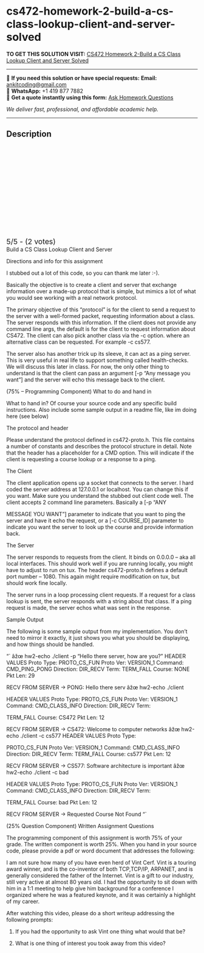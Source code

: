 # cs472-homework-2-build-a-cs-class-lookup-client-and-server-solved
**TO GET THIS SOLUTION VISIT:** [CS472 Homework 2-Build a CS Class Lookup Client and Server Solved](https://www.ankitcodinghub.com/product/cs472-homework-2-solved/)


---

📩 **If you need this solution or have special requests:** **Email:** ankitcoding@gmail.com  
📱 **WhatsApp:** +1 419 877 7882  
📄 **Get a quote instantly using this form:** [Ask Homework Questions](https://www.ankitcodinghub.com/services/ask-homework-questions/)

*We deliver fast, professional, and affordable academic help.*

---

<h2>Description</h2>



<div class="kk-star-ratings kksr-auto kksr-align-center kksr-valign-top" data-payload="{&quot;align&quot;:&quot;center&quot;,&quot;id&quot;:&quot;121128&quot;,&quot;slug&quot;:&quot;default&quot;,&quot;valign&quot;:&quot;top&quot;,&quot;ignore&quot;:&quot;&quot;,&quot;reference&quot;:&quot;auto&quot;,&quot;class&quot;:&quot;&quot;,&quot;count&quot;:&quot;2&quot;,&quot;legendonly&quot;:&quot;&quot;,&quot;readonly&quot;:&quot;&quot;,&quot;score&quot;:&quot;5&quot;,&quot;starsonly&quot;:&quot;&quot;,&quot;best&quot;:&quot;5&quot;,&quot;gap&quot;:&quot;4&quot;,&quot;greet&quot;:&quot;Rate this product&quot;,&quot;legend&quot;:&quot;5\/5 - (2 votes)&quot;,&quot;size&quot;:&quot;24&quot;,&quot;title&quot;:&quot;CS472  Homework 2-Build a CS Class Lookup Client and Server Solved&quot;,&quot;width&quot;:&quot;138&quot;,&quot;_legend&quot;:&quot;{score}\/{best} - ({count} {votes})&quot;,&quot;font_factor&quot;:&quot;1.25&quot;}">

<div class="kksr-stars">

<div class="kksr-stars-inactive">
            <div class="kksr-star" data-star="1" style="padding-right: 4px">


<div class="kksr-icon" style="width: 24px; height: 24px;"></div>
        </div>
            <div class="kksr-star" data-star="2" style="padding-right: 4px">


<div class="kksr-icon" style="width: 24px; height: 24px;"></div>
        </div>
            <div class="kksr-star" data-star="3" style="padding-right: 4px">


<div class="kksr-icon" style="width: 24px; height: 24px;"></div>
        </div>
            <div class="kksr-star" data-star="4" style="padding-right: 4px">


<div class="kksr-icon" style="width: 24px; height: 24px;"></div>
        </div>
            <div class="kksr-star" data-star="5" style="padding-right: 4px">


<div class="kksr-icon" style="width: 24px; height: 24px;"></div>
        </div>
    </div>

<div class="kksr-stars-active" style="width: 138px;">
            <div class="kksr-star" style="padding-right: 4px">


<div class="kksr-icon" style="width: 24px; height: 24px;"></div>
        </div>
            <div class="kksr-star" style="padding-right: 4px">


<div class="kksr-icon" style="width: 24px; height: 24px;"></div>
        </div>
            <div class="kksr-star" style="padding-right: 4px">


<div class="kksr-icon" style="width: 24px; height: 24px;"></div>
        </div>
            <div class="kksr-star" style="padding-right: 4px">


<div class="kksr-icon" style="width: 24px; height: 24px;"></div>
        </div>
            <div class="kksr-star" style="padding-right: 4px">


<div class="kksr-icon" style="width: 24px; height: 24px;"></div>
        </div>
    </div>
</div>


<div class="kksr-legend" style="font-size: 19.2px;">
            5/5 - (2 votes)    </div>
    </div>
Build a CS Class Lookup Client and Server

Directions and info for this assignment

I stubbed out a lot of this code, so you can thank me later :-).

Basically the objective is to create a client and server that exchange information over a made-up protocol that is simple, but mimics a lot of what you would see working with a real network protocol.

The primary objective of this “protocol” is for the client to send a request to the server with a well-formed packet, requesting information about a class. The server responds with this information. If the client does not provide any command line args, the default is for the client to request information about CS472. The client can also pick another class via the -c option. where an alternative class can be requested. For example -c cs577.

The server also has another trick up its sleeve, it can act as a ping server. This is very useful in real life to support something called health-checks. We will discuss this later in class. For now, the only other thing to understand is that the client can pass an argument [-p “Any message you want”] and the server will echo this message back to the client.

(75% – Programming Component) What to do and hand in

What to hand in? Of course your source code and any specific build instructions. Also include some sample output in a readme file, like im doing here (see below)

The protocol and header

Please understand the protocol defined in cs472-proto.h. This file contains a number of constants and describes the protocol structure in detail. Note that the header has a placeholder for a CMD option. This will indicate if the client is requesting a course lookup or a response to a ping.

The Client

The client application opens up a socket that connects to the server. I hard coded the server address at 127.0.0.1 or localhost. You can change this if you want. Make sure you understand the stubbed out client code well. The client accepts 2 command line parameters. Basically a [-p “ANY

MESSAGE YOU WANT”] parameter to indicate that you want to ping the server and have it echo the request, or a [-c COURSE_ID] parameter to indicate you want the server to look up the course and provide information back.

The Server

The server responds to requests from the client. It binds on 0.0.0.0 – aka all local interfaces. This should work well if you are running locally, you might have to adjust to run on tux. The header cs472-proto.h defines a default port number – 1080. This again might require modification on tux, but should work fine locally.

The server runs in a loop processing client requests. If a request for a class lookup is sent, the server responds with a string about that class. If a ping request is made, the server echos what was sent in the response.

Sample Output

The following is some sample output from my implementation. You don’t need to mirror it exactly, it just shows you what you should be displaying, and how things should be handled.

“` âžœ hw2-echo ./client -p “Hello there server, how are you?” HEADER VALUES Proto Type: PROTO_CS_FUN Proto Ver: VERSION_1 Command: CMD_PING_PONG Direction: DIR_RECV Term: TERM_FALL Course: NONE Pkt Len: 29

RECV FROM SERVER -&gt; PONG: Hello there serv âžœ hw2-echo ./client

HEADER VALUES Proto Type: PROTO_CS_FUN Proto Ver: VERSION_1 Command: CMD_CLASS_INFO Direction: DIR_RECV Term:

TERM_FALL Course: CS472 Pkt Len: 12

RECV FROM SERVER -&gt; CS472: Welcome to computer networks âžœ hw2-echo ./client -c cs577 HEADER VALUES Proto Type:

PROTO_CS_FUN Proto Ver: VERSION_1 Command: CMD_CLASS_INFO Direction: DIR_RECV Term: TERM_FALL Course: cs577 Pkt Len: 12

RECV FROM SERVER -&gt; CS577: Software architecture is important âžœ hw2-echo ./client -c bad

HEADER VALUES Proto Type: PROTO_CS_FUN Proto Ver: VERSION_1 Command: CMD_CLASS_INFO Direction: DIR_RECV Term:

TERM_FALL Course: bad Pkt Len: 12

RECV FROM SERVER -&gt; Requested Course Not Found “`

(25% Question Component) Written Assignment Questions

The programming component of this assignment is worth 75% of your grade. The written component is worth 25%. When you hand in your source code, please provide a pdf or word document that addresses the following:

I am not sure how many of you have even herd of Vint Cerf. Vint is a touring award winner, and is the co-inventor of both TCP,TCP/IP, ARPANET, and is generally considered the father of the Internet. Vint is a gift to our industry, still very active at almost 80 years old. I had the opportunity to sit down with him in a 1:1 meeting to help give him background for a conference I organized where he was a featured keynote, and it was certainly a highlight of my career.

After watching this video, please do a short writeup addressing the following prompts:

1. If you had the opportunity to ask Vint one thing what would that be?

2. What is one thing of interest you took away from this video?
